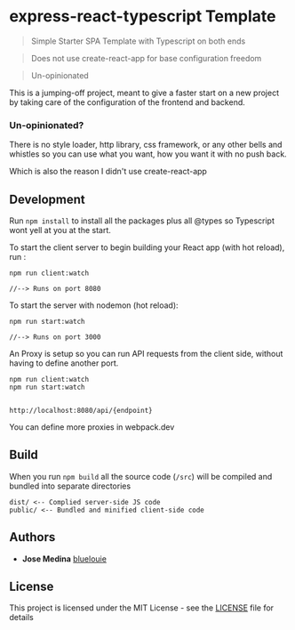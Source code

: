 # express-react-typescript Template

> Simple Starter SPA Template with Typescript on both ends

> Does not use create-react-app for base configuration freedom

> Un-opinionated

This is a jumping-off project, meant to give a faster start on a new project by taking care of the configuration of the frontend and backend.

### Un-opinionated?

There is no style loader, http library, css framework, or  any other bells and whistles so you can use what you want, how you want it with no push back. 

Which is also the reason I didn't use create-react-app 

## Development
Run `npm install` to install all the packages plus all @types so Typescript wont yell at you at the start.

To start the client server to begin building your React app (with hot reload), run :

```
npm run client:watch

//--> Runs on port 8080
```

To start the server with nodemon (hot reload): 

```
npm run start:watch

//--> Runs on port 3000
```
 
An Proxy is setup so you can run API requests from the client side, without having to define another port.

```
npm run client:watch
npm run start:watch


http://localhost:8080/api/{endpoint}
```

You can define more proxies in webpack.dev

## Build

When you run `npm build` all the source code (`/src`) will be compiled and bundled into separate directories

```
dist/ <-- Complied server-side JS code
public/ <-- Bundled and minified client-side code
```



## Authors

* **Jose Medina**  [bluelouie](https://github.com/bluelouie)

## License

This project is licensed under the MIT License - see the [LICENSE](LICENSE) file for details


